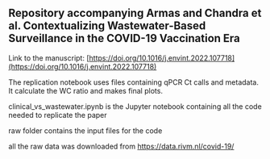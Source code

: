 ## Repository accompanying Armas and Chandra et al. Contextualizing  Wastewater-Based Surveillance in the COVID-19 Vaccination Era

Link to the manuscript: [https://doi.org/10.1016/j.envint.2022.107718](https://doi.org/10.1016/j.envint.2022.107718)

The replication notebook uses files containing qPCR Ct calls and metadata. It calculate the WC ratio and makes final plots.

clinical_vs_wastewater.ipynb is the Jupyter notebook containing all the code needed to replicate the paper

raw folder contains the input files for the code

all the raw data was downloaded from https://data.rivm.nl/covid-19/
